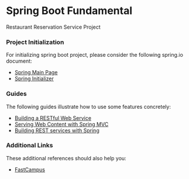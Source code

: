 # Spring Boot Fundamental

Restaurant Reservation Service Project

### Project Initialization
For initializing spring boot project, please consider the following spring.io document:

* [Spring Main Page](https://spring.io/)
* [Spring Initializer](https://start.spring.io/)

### Guides
The following guides illustrate how to use some features concretely:

* [Building a RESTful Web Service](https://spring.io/guides/gs/rest-service/)
* [Serving Web Content with Spring MVC](https://spring.io/guides/gs/serving-web-content/)
* [Building REST services with Spring](https://spring.io/guides/tutorials/bookmarks/)

### Additional Links
These additional references should also help you:

* [FastCampus](https://www.fastcampus.co.kr/)

